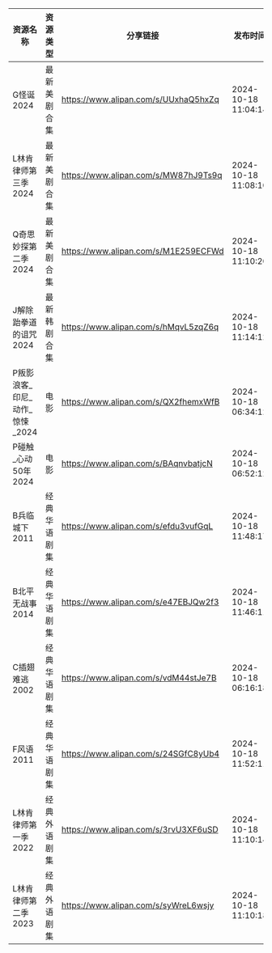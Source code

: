 | 资源名称                | 资源类型   | 分享链接                                 | 发布时间                |
| ------------------- | ------ | ------------------------------------ | ------------------- |
| G怪诞2024             | 最新美剧合集 | https://www.alipan.com/s/UUxhaQ5hxZq | 2024-10-18 11:04:14 |
| L林肯律师第三季2024        | 最新美剧合集 | https://www.alipan.com/s/MW87hJ9Ts9q | 2024-10-18 11:08:10 |
| Q奇思妙探第二季2024        | 最新美剧合集 | https://www.alipan.com/s/M1E259ECFWd | 2024-10-18 11:10:20 |
| J解除跆拳道的诅咒2024       | 最新韩剧合集 | https://www.alipan.com/s/hMqvL5zqZ6q | 2024-10-18 11:14:12 |
| P叛影浪客_印尼_动作_惊悚_2024 | 电影     | https://www.alipan.com/s/QX2fhemxWfB | 2024-10-18 06:34:12 |
| P碰触_心动50年2024       | 电影     | https://www.alipan.com/s/BAqnvbatjcN | 2024-10-18 06:52:12 |
| B兵临城下2011           | 经典华语剧集 | https://www.alipan.com/s/efdu3vufGqL | 2024-10-18 11:48:17 |
| B北平无战事2014          | 经典华语剧集 | https://www.alipan.com/s/e47EBJQw2f3 | 2024-10-18 11:46:11 |
| C插翅难逃2002           | 经典华语剧集 | https://www.alipan.com/s/vdM44stJe7B | 2024-10-18 06:16:18 |
| F风语2011             | 经典华语剧集 | https://www.alipan.com/s/24SGfC8yUb4 | 2024-10-18 11:52:11 |
| L林肯律师第一季2022        | 经典外语剧集 | https://www.alipan.com/s/3rvU3XF6uSD | 2024-10-18 11:10:14 |
| L林肯律师第二季2023        | 经典外语剧集 | https://www.alipan.com/s/syWreL6wsjy | 2024-10-18 11:10:18 |
